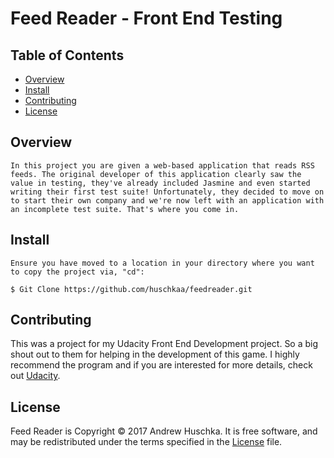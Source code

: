 # Feed Reader - Front End Testing

## Table of Contents
* [Overview](#Overview)
* [Install](#install)
* [Contributing](#contributing)
* [License](#license)

## Overview
```
In this project you are given a web-based application that reads RSS feeds. The original developer of this application clearly saw the value in testing, they've already included Jasmine and even started writing their first test suite! Unfortunately, they decided to move on to start their own company and we're now left with an application with an incomplete test suite. That's where you come in.
```
## Install
```
Ensure you have moved to a location in your directory where you want to copy the project via, "cd":

$ Git Clone https://github.com/huschkaa/feedreader.git
```

## Contributing

This was a project for my Udacity Front End Development project. So a big shout out to them for helping in the development of this game. I highly recommend the program and if you are interested for more details, check out [Udacity](https://www.udacity.com/course/front-end-web-developer-nanodegree--nd001).

## License
Feed Reader is Copyright © 2017 Andrew Huschka. It is free software, and may be redistributed under the terms specified in the [License](License.txt) file.
